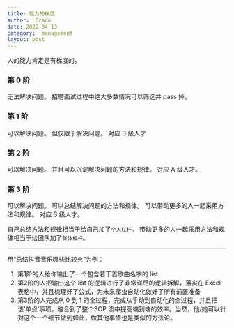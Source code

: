 ```yaml
---
title: 能力的梯度
author:  Draco
date: 2022-04-13
category:  management
layout: post
---
```

人的能力肯定是有梯度的。

### 第 0 阶
无法解决问题。
招聘面试过程中绝大多数情况可以筛选并 pass 掉。

### 第 1 阶
可以解决问题。
但仅限于解决问题。
对应 B 级人才

### 第 2 阶
可以解决问题。
并且可以沉淀解决问题的方法和规律。
对应 A 级人才。

### 第 3 阶
可以解决问题。
可以总结解决问题的方法和规律。
可以带动更多的人一起采用方法和规律。
对应 S 级人才。

自己总结方法和规律相当于给自己加了`个人杠杆`。
带动更多的人一起采用方法和规律相当于给团队加了`群体杠杆`。

---

用“总结抖音音乐哪些比较火”为例：
1. 第1阶的人给你输出了一个包含若干首歌曲名字的 list
2. 第2阶的人把输出这个 list 的逻辑进行了非常详尽的逻辑拆解，落实在 Excel 表格中，并且梳理好了公式，为未来爬虫自动化做好了所有前置准备
3. 第3阶的人完成从 0 到 1 的全过程，完成从手动到自动化的全过程，并且把该’单点‘事项，融合到了整个SOP 流中提高端到端的效率。当然，他/她可以针对这个一个细节做到如此，做其他事情也是类似的方法论。




